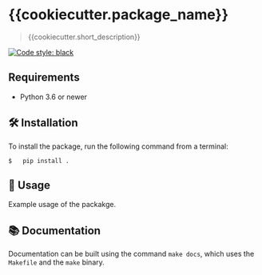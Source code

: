 # {{cookiecutter.package_name}}
> {{cookiecutter.short_description}}

[![Code style: black](https://img.shields.io/badge/code%20style-black-000000.svg)](https://github.com/psf/black)


## Requirements
- Python 3.6 or newer

## 🛠 Installation
To install the package, run the following command from a terminal:

```shell
$   pip install .
```


## 🚀 Usage
Example usage of the packakge.

## 📚 Documentation
Documentation can be built using the command `make docs`, which uses the `Makefile` and the `make` binary.